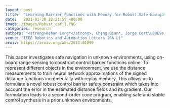```yaml
---
layout: post
title:  "Learning Barrier Functions with Memory for Robust Safe Navigation"
date:   2021-01-30 22:21:59 +00:00
image: /images/Robust_cbf_1.PNG
categories: research
authors: "<strong>Kehan Long*</strong>, Cheng Qian*, Jorge Cort\u00E9s, Nikolay Atanasov"
venue: "IEEE Robotics and Automation Letters (RA-L)"
arxiv: https://arxiv.org/abs/2011.01899
---
```


This paper investigates safe navigation in unknown environments, using on-board range sensing to construct control barrier functions online. To represent different objects in the environment, we use the distance measurements to train neural network approximations of the signed distance functions incrementally with replay memory. This allows us to formulate a novel robust control barrier safety constraint which takes into account the error in the estimated distance fields and its gradient. Our formulation leads to a second-order cone program, enabling safe and stable control synthesis in a prior unknown environments.
